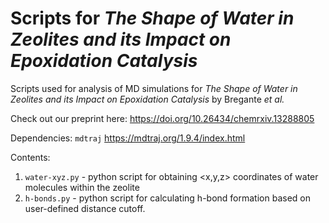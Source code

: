 # Scripts for *The Shape of Water in Zeolites and its Impact on Epoxidation Catalysis*
Scripts used for analysis of MD simulations for *The Shape of Water in Zeolites and its Impact on Epoxidation Catalysis* by Bregante *et al.*

Check out our preprint here: https://doi.org/10.26434/chemrxiv.13288805

Dependencies:
`mdtraj`  https://mdtraj.org/1.9.4/index.html

Contents:
1. `water-xyz.py` - python script for obtaining <x,y,z> coordinates of water molecules within the zeolite
2. `h-bonds.py` - python script for calculating h-bond formation based on user-defined distance cutoff.
